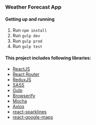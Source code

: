### Weather Forecast App

#### Getting up and running

1. Run `npm install`
2. Run `gulp dev`
3. Run `gulp prod`
4. Run `gulp test`

#### This project includes following libraries:

- [ReactJS](https://github.com/facebook/react)
- [React Router](https://github.com/rackt/react-router)
- [ReduxJS](https://github.com/reactjs/redux)
- [SASS](http://sass-lang.com/)
- [Gulp](http://gulpjs.com/)
- [Browserify](http://browserify.org/)
- [Mocha](https://github.com/mochajs/mocha)
- [Axios](https://github.com/mzabriskie/axios)
- [react-sparklines](https://github.com/borisyankov/react-sparklines)
- [react-google-maps](https://github.com/tomchentw/react-google-maps)
